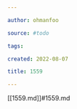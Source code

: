 ```yaml
---

author: ohmanfoo

source: #todo

tags: 

created: 2022-08-07

title: 1559

---
```

[[1559.md]]#1559.md